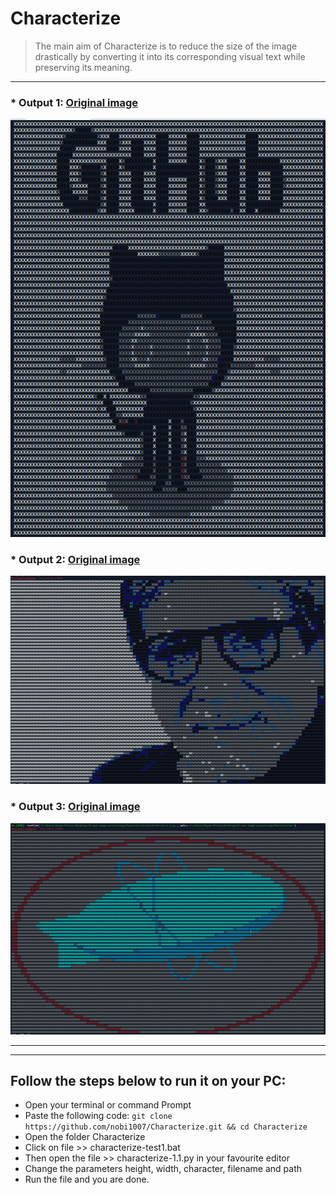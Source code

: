 # Characterize
> The main aim of Characterize is to reduce the size of the image drastically by converting it into its corresponding visual text while preserving its meaning.  

-----------------

### * Output 1: [Original image](https://github.com/nobi1007/Characterize/blob/master/characterize_github.jpg)

![alt Github](https://github.com/nobi1007/Characterize/blob/master/output-characterize_github.png)

### * Output 2: [Original image](https://github.com/nobi1007/Characterize/blob/master/characterize_Amitabh-Bachchan.jpg)

![alt Github](
https://github.com/nobi1007/Characterize/blob/master/output-characterize_Amitabh-Bachchan.png)

### * Output 3: [Original image](https://github.com/nobi1007/Characterize/blob/master/characterize-zeplin1.png)  

![alt Github](https://github.com/nobi1007/Characterize/blob/master/output-characterize-zeplin1.png)


------------------------------
------------------------------


## Follow the steps below to run it on your PC:

- Open your terminal or command Prompt
- Paste the following code: 
```git clone https://github.com/nobi1007/Characterize.git && cd Characterize```
- Open the folder Characterize
- Click on file >> characterize-test1.bat
- Then open the file >> characterize-1.1.py in your favourite editor
- Change the parameters height, width, character, filename and path 
- Run the file and you are done.
